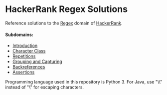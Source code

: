 # HackerRank Regex Solutions
Reference solutions to the [Regex](https://www.hackerrank.com/domains/regex) domain of [HackerRank](https://www.hackerrank.com).

#### Subdomains:

* [Introduction](Introduction/)
* [Character Class](Character%20Class/)
* [Repetitions](Repetitions/)
* [Grouping and Capturing](Grouping%20and%20Capturing/)
* [Backreferences](Backreferences/)
* [Assertions](Assertions/)

Programming language used in this repository is Python 3. For Java, use "\\\\" instead of "\\" for escaping characters.
